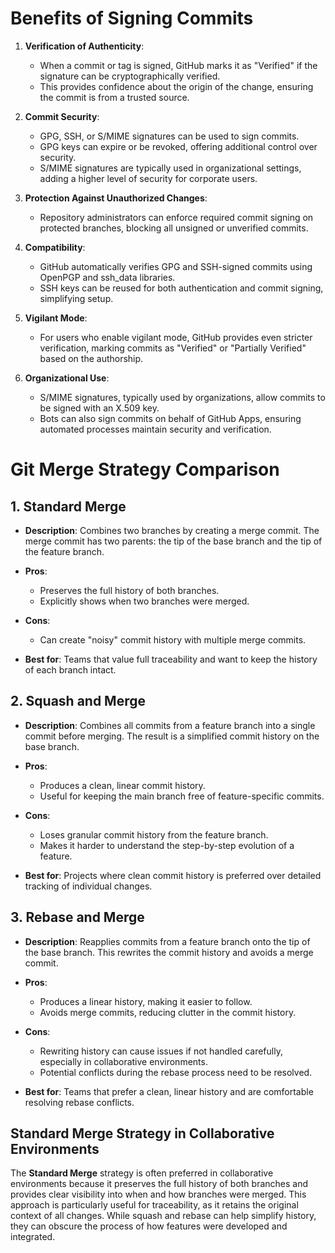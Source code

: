 # Benefits of Signing Commits

1. **Verification of Authenticity**:
   - When a commit or tag is signed, GitHub marks it as "Verified" if the signature can be cryptographically verified.
   - This provides confidence about the origin of the change, ensuring the commit is from a trusted source.

2. **Commit Security**:
   - GPG, SSH, or S/MIME signatures can be used to sign commits.
   - GPG keys can expire or be revoked, offering additional control over security.
   - S/MIME signatures are typically used in organizational settings, adding a higher level of security for corporate users.

3. **Protection Against Unauthorized Changes**:
   - Repository administrators can enforce required commit signing on protected branches, blocking all unsigned or unverified commits.

4. **Compatibility**:
   - GitHub automatically verifies GPG and SSH-signed commits using OpenPGP and ssh_data libraries.
   - SSH keys can be reused for both authentication and commit signing, simplifying setup.

5. **Vigilant Mode**:
   - For users who enable vigilant mode, GitHub provides even stricter verification, marking commits as "Verified" or "Partially Verified" based on the authorship.

6. **Organizational Use**:
   - S/MIME signatures, typically used by organizations, allow commits to be signed with an X.509 key.
   - Bots can also sign commits on behalf of GitHub Apps, ensuring automated processes maintain security and verification.


# Git Merge Strategy Comparison

## 1. Standard Merge

- **Description**: Combines two branches by creating a merge commit. The merge commit has two parents: the tip of the base branch and the tip of the feature branch.
  
- **Pros**:
  - Preserves the full history of both branches.
  - Explicitly shows when two branches were merged.

- **Cons**:
  - Can create "noisy" commit history with multiple merge commits.

- **Best for**: Teams that value full traceability and want to keep the history of each branch intact.

## 2. Squash and Merge

- **Description**: Combines all commits from a feature branch into a single commit before merging. The result is a simplified commit history on the base branch.
  
- **Pros**:
  - Produces a clean, linear commit history.
  - Useful for keeping the main branch free of feature-specific commits.

- **Cons**:
  - Loses granular commit history from the feature branch.
  - Makes it harder to understand the step-by-step evolution of a feature.

- **Best for**: Projects where clean commit history is preferred over detailed tracking of individual changes.

## 3. Rebase and Merge

- **Description**: Reapplies commits from a feature branch onto the tip of the base branch. This rewrites the commit history and avoids a merge commit.
  
- **Pros**:
  - Produces a linear history, making it easier to follow.
  - Avoids merge commits, reducing clutter in the commit history.

- **Cons**:
  - Rewriting history can cause issues if not handled carefully, especially in collaborative environments.
  - Potential conflicts during the rebase process need to be resolved.

- **Best for**: Teams that prefer a clean, linear history and are comfortable resolving rebase conflicts.

## Standard Merge Strategy in Collaborative Environments

The **Standard Merge** strategy is often preferred in collaborative environments because it preserves the full history of both branches and provides clear visibility into when and how branches were merged. This approach is particularly useful for traceability, as it retains the original context of all changes. While squash and rebase can help simplify history, they can obscure the process of how features were developed and integrated.
